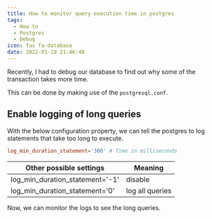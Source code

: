 ```yaml
---
title: How to monitor query execution time in postgres
tags:
  - How to
  - Postgres
  - Debug
icon: fas fa-database
date: 2022-01-19 21:46:48
---
```



Recently, I had to debug our database to find out why some of the transaction takes more time.

This can be done by making use of the `postgresql.conf`.

## Enable logging of long queries

With the below configuration property, we can tell the postgres to log statements that take too long to execute.

```conf
log_min_duration_statement='300' # Time in milliseconds
```

| Other possible settings         | Meaning         |
| ------------------------------- | --------------- |
| log_min_duration_statement='-1' | disable         |
| log_min_duration_statement='0'  | log all queries |

Now, we can monitor the logs to see the long queries.

